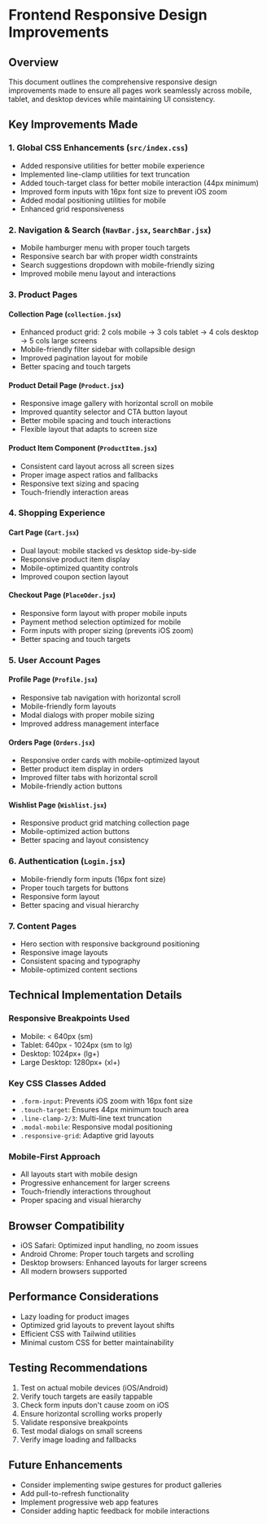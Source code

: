 # Frontend Responsive Design Improvements

## Overview
This document outlines the comprehensive responsive design improvements made to ensure all pages work seamlessly across mobile, tablet, and desktop devices while maintaining UI consistency.

## Key Improvements Made

### 1. Global CSS Enhancements (`src/index.css`)
- Added responsive utilities for better mobile experience
- Implemented line-clamp utilities for text truncation
- Added touch-target class for better mobile interaction (44px minimum)
- Improved form inputs with 16px font size to prevent iOS zoom
- Added modal positioning utilities for mobile
- Enhanced grid responsiveness

### 2. Navigation & Search (`NavBar.jsx`, `SearchBar.jsx`)
- Mobile hamburger menu with proper touch targets
- Responsive search bar with proper width constraints
- Search suggestions dropdown with mobile-friendly sizing
- Improved mobile menu layout and interactions

### 3. Product Pages

#### Collection Page (`collection.jsx`)
- Enhanced product grid: 2 cols mobile → 3 cols tablet → 4 cols desktop → 5 cols large screens
- Mobile-friendly filter sidebar with collapsible design
- Improved pagination layout for mobile
- Better spacing and touch targets

#### Product Detail Page (`Product.jsx`)
- Responsive image gallery with horizontal scroll on mobile
- Improved quantity selector and CTA button layout
- Better mobile spacing and touch interactions
- Flexible layout that adapts to screen size

#### Product Item Component (`ProductItem.jsx`)
- Consistent card layout across all screen sizes
- Proper image aspect ratios and fallbacks
- Responsive text sizing and spacing
- Touch-friendly interaction areas

### 4. Shopping Experience

#### Cart Page (`Cart.jsx`)
- Dual layout: mobile stacked vs desktop side-by-side
- Responsive product item display
- Mobile-optimized quantity controls
- Improved coupon section layout

#### Checkout Page (`PlaceOder.jsx`)
- Responsive form layout with proper mobile inputs
- Payment method selection optimized for mobile
- Form inputs with proper sizing (prevents iOS zoom)
- Better spacing and touch targets

### 5. User Account Pages

#### Profile Page (`Profile.jsx`)
- Responsive tab navigation with horizontal scroll
- Mobile-friendly form layouts
- Modal dialogs with proper mobile sizing
- Improved address management interface

#### Orders Page (`Orders.jsx`)
- Responsive order cards with mobile-optimized layout
- Better product item display in orders
- Improved filter tabs with horizontal scroll
- Mobile-friendly action buttons

#### Wishlist Page (`Wishlist.jsx`)
- Responsive product grid matching collection page
- Mobile-optimized action buttons
- Better spacing and layout consistency

### 6. Authentication (`Login.jsx`)
- Mobile-friendly form inputs (16px font size)
- Proper touch targets for buttons
- Responsive form layout
- Better spacing and visual hierarchy

### 7. Content Pages
- Hero section with responsive background positioning
- Responsive image layouts
- Consistent spacing and typography
- Mobile-optimized content sections

## Technical Implementation Details

### Responsive Breakpoints Used
- Mobile: < 640px (sm)
- Tablet: 640px - 1024px (sm to lg)
- Desktop: 1024px+ (lg+)
- Large Desktop: 1280px+ (xl+)

### Key CSS Classes Added
- `.form-input`: Prevents iOS zoom with 16px font size
- `.touch-target`: Ensures 44px minimum touch area
- `.line-clamp-2/3`: Multi-line text truncation
- `.modal-mobile`: Responsive modal positioning
- `.responsive-grid`: Adaptive grid layouts

### Mobile-First Approach
- All layouts start with mobile design
- Progressive enhancement for larger screens
- Touch-friendly interactions throughout
- Proper spacing and visual hierarchy

## Browser Compatibility
- iOS Safari: Optimized input handling, no zoom issues
- Android Chrome: Proper touch targets and scrolling
- Desktop browsers: Enhanced layouts for larger screens
- All modern browsers supported

## Performance Considerations
- Lazy loading for product images
- Optimized grid layouts to prevent layout shifts
- Efficient CSS with Tailwind utilities
- Minimal custom CSS for better maintainability

## Testing Recommendations
1. Test on actual mobile devices (iOS/Android)
2. Verify touch targets are easily tappable
3. Check form inputs don't cause zoom on iOS
4. Ensure horizontal scrolling works properly
5. Validate responsive breakpoints
6. Test modal dialogs on small screens
7. Verify image loading and fallbacks

## Future Enhancements
- Consider implementing swipe gestures for product galleries
- Add pull-to-refresh functionality
- Implement progressive web app features
- Consider adding haptic feedback for mobile interactions